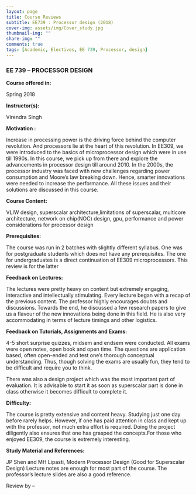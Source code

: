 ```yaml
---
layout: page
title: Course Reviews
subtitle: EE739 : Processor design (2018)
cover-img: assets/img/Cover_study.jpg
thumbnail-img: ""
share-img: ""
comments: true
tags: [Academic, Electives, EE 739, Processor, design]
---
```




### EE 739 – PROCESSOR DESIGN



**Course offered in:**


Spring 2018



**Instructor(s):**


Virendra Singh

**Motivation :**

Increase in processing power is the driving force behind the computer revolution. And processors lie at the heart of this revolution. In EE309, we were introduced to the basics of microprocessor design which were in use till 1990s. In this course, we pick up from there and explore the advancements in processor design till around 2010. In the 2000s, the processor industry was faced with new challenges regarding power consumption and Moore’s law breaking down. Hence, smarter innovations were needed to increase the performance. All these issues and their solutions are discussed in this course.

**Course Content:**


VLIW design, superscalar architecture,limitations of superscalar, multicore architecture, network on chip(NOC) design, gpu, performance and power considerations for processor design



**Prerequisites:**

The course was run in 2 batches with slightly different syllabus. One was for postgraduate students which does not have any prerequisites. The one for undergraduates is a direct continuation of EE309 microprocessors. This review is for the latter




**Feedback on Lectures:**


The lectures were pretty heavy on content but extremely engaging, interactive and intellectually stimulating. Every lecture began with a recap of the previous content. The professor highly encourages doubts and discussions. Towards the end, he discussed a few research papers to give us a flavour of the new innovations being done in this field. He is also very accommodating in terms of lecture timings and other logistics.



**Feedback on Tutorials, Assignments and Exams:**


4-5 short surprise quizzes, midsem and endsem were conducted. All exams were open notes, open book and open time. The questions are application based, often open-ended and test one’s thorough conceptual understanding. Thus, though solving the exams are usually fun, they tend to be difficult and require you to think.

There was also a design project which was the most important part of evaluation. It is advisable to start it as soon as superscalar part is done in class otherwise it becomes difficult to complete it.



**Difficulty:**

The course is pretty extensive and content heavy. Studying just one day before rarely helps. However, if one has paid attention in class and kept up with the professor, not much extra effort is required. Doing the project diligently also ensures that one has grasped the concepts.For those who enjoyed EE309, the course is extremely interesting.






**Study Material and References:**


JP Shen and MH Lipasti, Modern Processor Design (Good for Superscalar Design)
Lecture notes are enough for most part of the course. The professor’s lecture slides are also a good reference.









Review by – 
